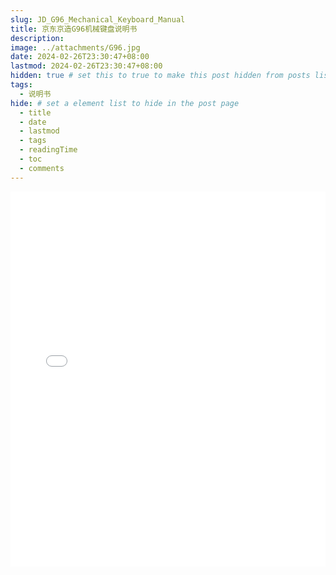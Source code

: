 ```yaml
---
slug: JD_G96_Mechanical_Keyboard_Manual
title: 京东京造G96机械键盘说明书
description: 
image: ../attachments/G96.jpg 
date: 2024-02-26T23:30:47+08:00
lastmod: 2024-02-26T23:30:47+08:00
hidden: true # set this to true to make this post hidden from posts list. But the uri is still accessible.
tags:
  - 说明书
hide: # set a element list to hide in the post page
  - title
  - date
  - lastmod
  - tags
  - readingTime
  - toc
  - comments
---
```


<embed src="../attachments/JD_G96_Mechanical_Keyboard_Manual.pdf" type="application/pdf" width="100%" height="600px" />